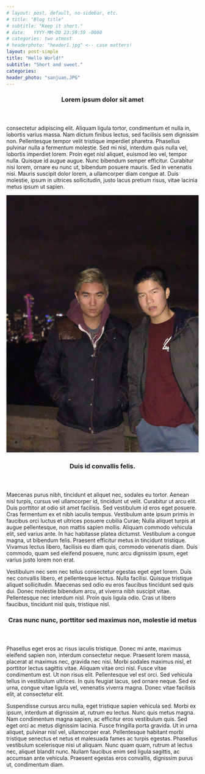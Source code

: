 ```yaml
---
# layout: post, default, no-sidebar, etc.
# title: "Blog title"
# subtitle: "Keep it short."
# date:   YYYY-MM-DD 23:59:59 -0800
# categories: two atmost
# headerphoto: "header1.jpg" <-- case matters!
layout: post-simple
title: "Hello World!"
subtitle: "Short and sweet."
categories:
header_photo: "sanjuan.JPG"
---
```

<header><h3>Lorem ipsum dolor sit amet</h3></header>

consectetur adipiscing elit. Aliquam ligula tortor, condimentum et nulla in, lobortis varius massa. Nam dictum finibus lectus, sed facilisis sem dignissim non. Pellentesque tempor velit tristique imperdiet pharetra. Phasellus pulvinar nulla a fermentum molestie. Sed mi nisl, interdum quis nulla vel, lobortis imperdiet lorem. Proin eget nisl aliquet, euismod leo vel, tempor nulla. Quisque id augue augue. Nunc bibendum semper efficitur. Curabitur nisi lorem, ornare eu nunc ut, bibendum posuere mauris. Sed in venenatis nisi. Mauris suscipit dolor lorem, a ullamcorper diam congue at. Duis molestie, ipsum in ultrices sollicitudin, justo lacus pretium risus, vitae lacinia metus ipsum ut sapien.

<p><a href="http://google.com" class="image featured"><img src="/images/portfolio/cal+pat.JPG" title="me at the beech" alt="oops image not found!"/></a></p>

<header><h3> Duis id convallis felis. </h3></header>
Maecenas purus nibh, tincidunt et aliquet nec, sodales eu tortor. Aenean nisl turpis, cursus vel ullamcorper id, tincidunt ut velit. Curabitur ut arcu elit. Duis porttitor at odio sit amet facilisis. Sed vestibulum id eros eget posuere. Cras fermentum ex et nibh iaculis tempus. Vestibulum ante ipsum primis in faucibus orci luctus et ultrices posuere cubilia Curae; Nulla aliquet turpis at augue pellentesque, non mattis sapien mollis. Aliquam commodo vehicula elit, sed varius ante. In hac habitasse platea dictumst. Vestibulum a congue magna, ut bibendum felis. Praesent efficitur metus in tincidunt tristique. Vivamus lectus libero, facilisis eu diam quis, commodo venenatis diam. Duis commodo, quam sed eleifend posuere, nunc arcu dignissim ipsum, eget varius justo lorem non erat.

Vestibulum nec sem nec tellus consectetur egestas eget eget lorem. Duis nec convallis libero, et pellentesque lectus. Nulla facilisi. Quisque tristique aliquet sollicitudin. Maecenas sed odio eu eros faucibus tincidunt sed quis dui. Donec molestie bibendum arcu, at viverra nibh suscipit vitae. Pellentesque nec interdum nisl. Proin quis ligula odio. Cras ut libero faucibus, tincidunt nisl quis, tristique nisl.

<header><h3>Cras nunc nunc, porttitor sed maximus non, molestie id metus</h3></header>

Phasellus eget eros ac risus iaculis tristique. Donec mi ante, maximus eleifend sapien non, interdum consectetur neque. Praesent lorem massa, placerat at maximus nec, gravida nec nisi. Morbi sodales maximus nisl, et porttitor lectus sagittis vitae. Aliquam vitae orci nisl. Fusce vitae condimentum est. Ut non risus elit. Pellentesque vel est orci. Sed vehicula tellus in vestibulum ultrices. In quis feugiat lacus, sed ornare neque. Sed ex urna, congue vitae ligula vel, venenatis viverra magna. Donec vitae facilisis elit, at consectetur elit.

Suspendisse cursus arcu nulla, eget tristique sapien vehicula sed. Morbi ex ipsum, interdum at dignissim at, rutrum eu lectus. Nunc quis metus magna. Nam condimentum magna sapien, ac efficitur eros vestibulum quis. Sed eget orci ac metus dignissim lacinia. Fusce fringilla porta gravida. Ut in urna aliquet, pulvinar nisl vel, ullamcorper erat. Pellentesque habitant morbi tristique senectus et netus et malesuada fames ac turpis egestas. Phasellus vestibulum scelerisque nisi ut aliquam. Nunc quam quam, rutrum at lectus nec, aliquet blandit nunc. Nullam faucibus enim sed ligula sagittis, ac accumsan ante vehicula. Praesent egestas eros convallis, dignissim purus ut, condimentum diam.